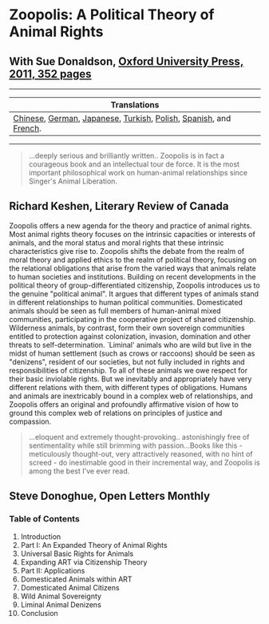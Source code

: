 # Zoopolis: A Political Theory of Animal Rights

## With Sue Donaldson, [Oxford University Press, 2011, 352 pages](http://www.oup.com/us/catalog/general/subject/Politics/PoliticalTheory/?view=usa&ci=9780199599660)

---

| Translations |
| --- |
|[Chinese](/publications/translated/chinese), [German](/publications/translated/german), [Japanese](/publications/translated/japanese), [Turkish](/publications/translated/turkish), [Polish](/publications/translated/polish), [Spanish](/publications/translated/spanish), and [French](/publications/translated/french).

---

> ...deeply serious and brilliantly written.. Zoopolis is in fact a courageous book and an intellectual tour de force. It is the most important philosophical work on human-animal relationships since Singer's Animal Liberation.
>
## Richard Keshen, Literary Review of Canada

Zoopolis offers a new agenda for the theory and practice of animal rights. Most animal rights theory focuses on the intrinsic capacities or interests of animals, and the moral status and moral rights that these intrinsic characteristics give rise to. Zoopolis shifts the debate from the realm of moral theory and applied ethics to the realm of political theory, focusing on the relational obligations that arise from the varied ways that animals relate to human societies and institutions. Building on recent developments in the political theory of group-differentiated citizenship, Zoopolis introduces us to the genuine "political animal". It argues that different types of animals stand in different relationships to human political communities. Domesticated animals should be seen as full members of human-animal mixed communities, participating in the cooperative project of shared citizenship. Wilderness animals, by contrast, form their own sovereign communities entitled to protection against colonization, invasion, domination and other threats to self-determination. `Liminal' animals who are wild but live in the midst of human settlement (such as crows or raccoons) should be seen as "denizens", resident of our societies, but not fully included in rights and responsibilities of citizenship. To all of these animals we owe respect for their basic inviolable rights. But we inevitably and appropriately have very different relations with them, with different types of obligations. Humans and animals are inextricably bound in a complex web of relationships, and Zoopolis offers an original and profoundly affirmative vision of how to ground this complex web of relations on principles of justice and compassion.

> ...eloquent and extremely thought-provoking.. astonishingly free of sentimentality while still brimming with passion...Books like this - meticulously thought-out, very attractively reasoned, with no hint of screed - do inestimable good in their incremental way, and Zoopolis is among the best I've ever read.
>
## Steve Donoghue, Open Letters Monthly

### Table of Contents

1. Introduction
2. Part I: An Expanded Theory of Animal Rights
3. Universal Basic Rights for Animals
4. Expanding ART via Citizenship Theory
5. Part II: Applications
6. Domesticated Animals within ART
7. Domesticated Animal Citizens
8. Wild Animal Sovereignty
9. Liminal Animal Denizens
10. Conclusion
